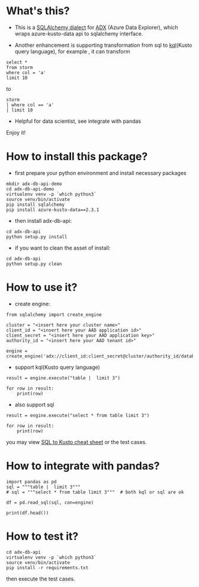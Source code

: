 
# What's this?
- This is a [SQLAlchemy dialect](https://docs.sqlalchemy.org/en/13/dialects/index.html) for [ADX](https://docs.microsoft.com/en-us/azure/data-explorer/) (Azure Data Explorer), which wraps azure-kusto-data api to sqlalchemy interface.

- Another enhancement is supporting transformation from sql to [kql](https://docs.microsoft.com/en-us/azure/data-explorer/kusto/query/)(Kusto query language), for example , it can transform 

```shell script
select * 
from storm
where col = 'a' 
limit 10
```
 to
```shell script
storm 
| where col == 'a'
| limit 10
```
- Helpful for data scientist, see integrate with pandas

Enjoy it!

# How to install this package?

- first prepare your python environment and install necessary packages
```shell script
mkdir adx-db-api-demo
cd adx-db-api-demo
virtualenv venv -p `which python3`
source venv/bin/activate
pip install sqlalchemy
pip install azure-kusto-data==2.3.1
```

- then install adx-db-api:
```shell script
cd adx-db-api
python setup.py install
```

- if you want to clean the asset of install:
```shell script
cd adx-db-api
python setup.py clean
```

# How to use it?

- create engine:
```
from sqlalchemy import create_engine

cluster = "<insert here your cluster name>"
client_id = "<insert here your AAD application id>"
client_secret = "<insert here your AAD application key>"
authority_id = "<insert here your AAD tenant id>"

engine = create_engine('adx://client_id:client_secret@cluster/authority_id/database')
```

- support kql(Kusto  query language) 
```
result = engine.execute("table |  limit 3")

for row in result:
    print(row)
```

- also support sql 
```
result = engine.execute("select * from table limit 3")

for row in result:
    print(row)
```
you may view [SQL to Kusto cheat sheet](https://docs.microsoft.com/en-us/azure/data-explorer/kusto/query/sqlcheatsheet) or  the test cases.

# How to integrate with pandas?
```shell script
import pandas as pd
sql = """table |  limit 3"""  
# sql = """select * from table limit 3"""  # both kql or sql are ok

df = pd.read_sql(sql, con=engine)

print(df.head())
```

# How to test it?
```shell script
cd adx-db-api
virtualenv venv -p `which python3`
source venv/bin/activate
pip install -r requirements.txt
```

then execute the test cases.
